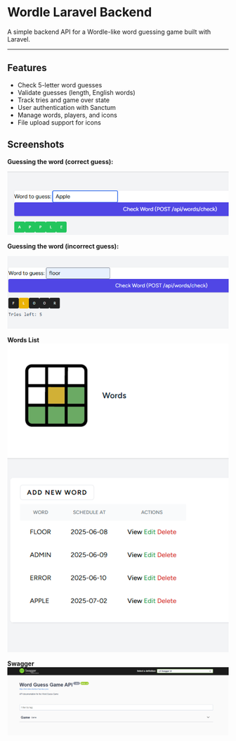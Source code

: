 
# Wordle Laravel Backend

A simple backend API for a Wordle-like word guessing game built with Laravel.

---

## Features

- Check 5-letter word guesses  
- Validate guesses (length, English words)  
- Track tries and game over state  
- User authentication with Sanctum  
- Manage words, players, and icons  
- File upload support for icons  


## Screenshots

**Guessing the word (correct guess):**

![Correct guess](screenshots/Screenshot%202025-07-02%20204025.png)

**Guessing the word (incorrect guess):**

![Incorrect guess](screenshots/Screenshot%202025-07-02%20204008.png)

**Words List**
![words](screenshots/Screenshot%202025-07-02%20204047.png)

**Swagger**
![swagger](screenshots/Screenshot%202025-07-02%20203120.png)
